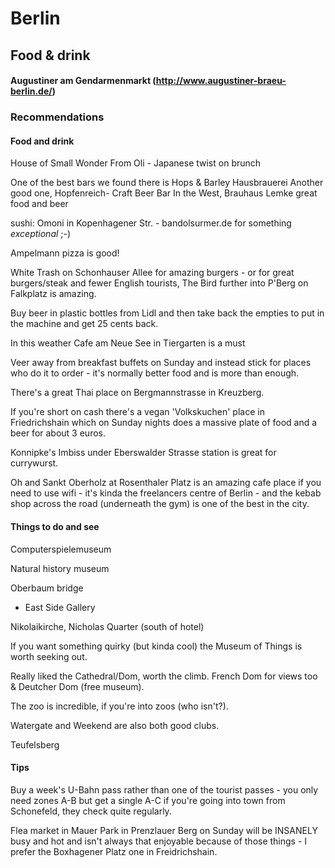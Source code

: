 # Berlin

## Food & drink

#### Augustiner am Gendarmenmarkt (http://www.augustiner-braeu-berlin.de/)


### Recommendations

#### Food and drink

House of Small Wonder
From Oli - Japanese twist on brunch


One of the best bars we found there is Hops & Barley Hausbrauerei
Another good one, Hopfenreich- Craft Beer Bar 
In the West, Brauhaus Lemke great food and beer

sushi: Omoni in Kopenhagener Str. - bandolsurmer.de for something  *exceptional* ;-)

Ampelmann pizza is good!

White Trash on Schonhauser Allee for amazing burgers - or for great burgers/steak and fewer English tourists, The Bird further into P'Berg on Falkplatz is amazing.

Buy beer in plastic bottles from Lidl and then take back the empties to put in the machine and get 25 cents back.

In this weather Cafe am Neue See in Tiergarten is a must

Veer away from breakfast buffets on Sunday and instead stick for places who do it to order - it's normally better food and is more than enough.

There's a great Thai place on Bergmannstrasse in Kreuzberg.

If you're short on cash there's a vegan 'Volkskuchen' place in Friedrichshain which on Sunday nights does a massive plate of food and a beer for about 3 euros.

Konnipke's Imbiss under Eberswalder Strasse station is great for currywurst.

Oh and Sankt Oberholz at Rosenthaler Platz is an amazing cafe place if you need to use wifi - it's kinda the freelancers centre of Berlin - and the kebab shop across the road (underneath the gym) is one of the best in the city.

#### Things to do and see

Computerspielemuseum

Natural history museum

Oberbaum bridge
+ East Side Gallery

Nikolaikirche, Nicholas Quarter (south of hotel)

If you want something quirky (but kinda cool) the Museum of Things is worth seeking out.

Really liked the Cathedral/Dom, worth the climb.
French Dom for views too & Deutcher Dom (free museum). 

The zoo is incredible, if you're into zoos (who isn't?).

Watergate and Weekend are also both good clubs.

Teufelsberg

#### Tips

Buy a week's U-Bahn pass rather than one of the tourist passes - you only need zones A-B but get a single A-C if you're going into town from Schonefeld, they check quite regularly.

Flea market in Mauer Park in Prenzlauer Berg on Sunday will be INSANELY busy and hot and isn't always that enjoyable because of those things - I prefer the Boxhagener Platz one in Freidrichshain.




